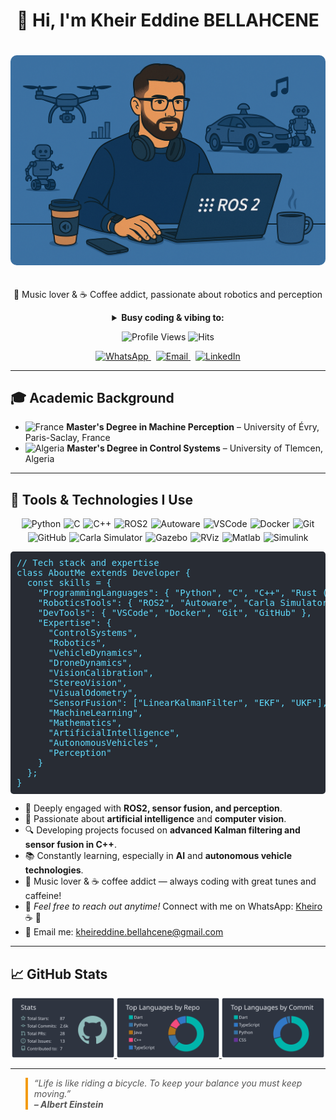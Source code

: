 <div align="center" width="50%">

 <h1>👋 Hi, I'm <strong>Kheir Eddine BELLAHCENE</strong></h1>
 <img 
    src="https://github.com/kheiro-bellahcene/kheiro-bellahcene/blob/main/assets/Kheir_Eddine%20BELLAHCENE_1.png" 
    alt="Me coding" 
    width="650" 
    style="border-radius: 10px; margin: 20px 0;" 
  />
 <p>🎵 Music lover & ☕ Coffee addict, passionate about robotics and perception</p>

 <details>
   <summary><strong>Busy coding & vibing to:</strong></summary>
   <p>
     <a href="https://open.spotify.com/user/somnathpaul" target="_blank" rel="noopener noreferrer">
       <img src="https://spotify-readme.sp-xd.vercel.app/api/spotify" alt="Spotify Now Playing" />
     </a>
   </p>
 </details>

 <p>
   <img src="https://komarev.com/ghpvc/?username=kheiro-bellahcene&style=flat&color=orange&label=PROFILE+VIEWS" alt="Profile Views" />
   <img src="https://hits.seeyoufarm.com/api/count/incr/badge.svg?url=https%3A%2F%2Fgithub.com%2FSP-XD&count_bg=%2379C83D&title_bg=%23555555&icon=mediafire.svg&icon_color=%23E7E7E7&title=HITS&edge_flat=false" alt="Hits" />
 </p>
<p>
  <a href="https://wa.me/33748463647" target="_blank" rel="noopener noreferrer" style="margin-right: 8px;">
    <img src="https://img.shields.io/badge/WhatsApp-25D366?style=flat&logo=whatsapp&logoColor=white" alt="WhatsApp" />
  </a>

  <a href="mailto:kheireddine.bellahcene@gmail.com" target="_blank" rel="noopener noreferrer" style="margin-right: 8px;">
    <img src="https://img.shields.io/badge/Email-D14836?style=flat&logo=gmail&logoColor=white" alt="Email" />
  </a>

  <a href="https://www.linkedin.com/in/kheir-eddine-bellahcene/" target="_blank" rel="noopener noreferrer">
    <img src="https://img.shields.io/badge/LinkedIn-0077B5?style=flat&logo=linkedin&logoColor=white" alt="LinkedIn" />
  </a> 
 </p>

</div>

<hr />

<h2>🎓 Academic Background</h2>

<ul>
  <li>
    <img src="https://flagcdn.com/fr.svg" width="24" alt="France" />
    <strong>Master's Degree in Machine Perception</strong> – University of Évry, Paris-Saclay, France
  </li>
  <li>
    <img src="https://flagcdn.com/dz.svg" width="24" alt="Algeria" />
    <strong>Master's Degree in Control Systems</strong> – University of Tlemcen, Algeria
  </li>
</ul>

<hr />

<h2>🚀 Tools & Technologies I Use</h2>

<div style="display: flex; flex-wrap: wrap; gap: 5px; justify-content: center;">
  <img src="https://img.shields.io/badge/Python-FFD43B?style=flat&logo=python&logoColor=darkgreen" alt="Python" />
  <img src="https://img.shields.io/badge/C-00599C?style=flat&logo=c&logoColor=white" alt="C" />
  <img src="https://img.shields.io/badge/C++-00599C?style=flat&logo=c%2B%2B&logoColor=white" alt="C++" />
  <img src="https://img.shields.io/badge/ROS2-3C3C3D?style=flat&logo=ros&logoColor=white" alt="ROS2" />
  <img src="https://img.shields.io/badge/Autoware-4D7CFF?style=flat&logo=autoware&logoColor=white" alt="Autoware" />
  <img src="https://img.shields.io/badge/VSCode-007ACC?style=flat&logo=visual-studio-code&logoColor=white" alt="VSCode" />
  <img src="https://img.shields.io/badge/Docker-2496ED?style=flat&logo=docker&logoColor=white" alt="Docker" />
  <img src="https://img.shields.io/badge/Git-F05032?style=flat&logo=git&logoColor=white" alt="Git" />
  <img src="https://img.shields.io/badge/GitHub-181717?style=flat&logo=github&logoColor=white" alt="GitHub" />
  <img src="https://img.shields.io/badge/Carla-2392e4?style=flat&logo=carla&logoColor=white" alt="Carla Simulator" />
  <img src="https://img.shields.io/badge/Gazebo-3a2e2e?style=flat&logo=gazebo&logoColor=white" alt="Gazebo" />
  <img src="https://img.shields.io/badge/RViz-5792c4?style=flat&logo=robotics&logoColor=white" alt="RViz" />
  <img src="https://img.shields.io/badge/Matlab-0076A8?style=flat&logo=mathworks&logoColor=white" alt="Matlab" />
  <img src="https://img.shields.io/badge/Simulink-D91E18?style=flat&logo=simulink&logoColor=white" alt="Simulink" />
</div>

<pre style="background:#282c34; color:#61dafb; padding:10px; border-radius:5px;">
// Tech stack and expertise
class AboutMe extends Developer {
  const skills = {
    "ProgrammingLanguages": { "Python", "C", "C++", "Rust (learner)" },
    "RoboticsTools": { "ROS2", "Autoware", "Carla Simulator", "Gazebo", "RViz" },
    "DevTools": { "VSCode", "Docker", "Git", "GitHub" },
    "Expertise": {
      "ControlSystems",
      "Robotics",
      "VehicleDynamics",
      "DroneDynamics",
      "VisionCalibration",
      "StereoVision",
      "VisualOdometry",
      "SensorFusion": ["LinearKalmanFilter", "EKF", "UKF"],
      "MachineLearning",
      "Mathematics",
      "ArtificialIntelligence",
      "AutonomousVehicles",
      "Perception"
    }
  };
}
</pre>

<ul>
  <li>🚧 Deeply engaged with <strong>ROS2, sensor fusion, and perception</strong>.</li>
  <li>🤖 Passionate about <strong>artificial intelligence</strong> and <strong>computer vision</strong>.</li>
  <li>🔍 Developing projects focused on <strong>advanced Kalman filtering and sensor fusion in C++</strong>.</li>
  <li>📚 Constantly learning, especially in <strong>AI</strong> and <strong>autonomous vehicle technologies</strong>.</li>
  <li>🎵 Music lover & ☕ coffee addict — always coding with great tunes and caffeine!</li>
  <li>💬 <em>Feel free to reach out anytime!</em> Connect with me on WhatsApp: 
    <a href="https://wa.me/33748463647" target="_blank" rel="noopener noreferrer">Kheiro</a> ☕ 🎵
  </li>
  <li>📧 Email me: 
    <a href="mailto:kheireddine.bellahcene@gmail.com" target="_blank" rel="noopener noreferrer">
      kheireddine.bellahcene@gmail.com
    </a>
  </li>
</ul>

<hr />

<h2>📈 GitHub Stats</h2>

<div align="center">
  <a href="https://github.com/SP-XD">
    <img src="https://raw.githubusercontent.com/SP-XD/profile-summary-cards/master/profile-summary-card-output/nord_dark/3-stats.svg" width="32.5%" />
    <img src="https://raw.githubusercontent.com/SP-XD/profile-summary-cards/master/profile-summary-card-output/nord_dark/1-repos-per-language.svg" width="32.5%" />
    <img src="https://raw.githubusercontent.com/SP-XD/profile-summary-cards/master/profile-summary-card-output/nord_dark/2-most-commit-language.svg" width="32.5%" />
  </a>
</div>

<hr />

<blockquote style="font-style: italic; border-left: 4px solid #f39c12; padding-left: 10px; color: #555;">
  “Life is like riding a bicycle. To keep your balance you must keep moving.” <br />
  <strong>– Albert Einstein</strong>
</blockquote>
